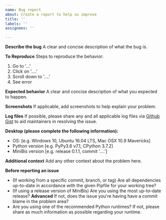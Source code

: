 ```yaml
---
name: Bug report
about: Create a report to help us improve
title: ''
labels: ''
assignees: ''

---
```


**Describe the bug**
A clear and concise description of what the bug is.

**To Reproduce**
Steps to reproduce the behavior:
1. Go to '...'
2. Click on '....'
3. Scroll down to '....'
4. See error

**Expected behavior**
A clear and concise description of what you expected to happen.

**Screenshots**
If applicable, add screenshots to help explain your problem.

**Log files**
If possible, please share any and all applicable log files via [Github Gist](https://gist.github.com) to aid maintainers in resolving the issue.

**Desktop (please complete the following information):**
 - OS: [e.g. Windows 10, Ubuntu 16.04 LTS, Mac OSX 10.9 Mavericks]
 - Python version [e.g. PyPy3.6 v7.1, CPython 3.7.2]
 - MiniBis version [e.g. release 0.1.1, commit '....']

**Additional context**
Add any other context about the problem here.

**Before reporting an issue**
 - (If working from a specific commit, branch, or tag) Are all dependencies up-to-date in accordance with the given Pipfile for your working tree?
 - (If using a release version of MiniBis) Are you using the most up-to-date release? **Advanced** If not, does the issue you're having have a commit blame in the problem area? 
 - Are you using one of the recommended Python runtimes? If not, please share as much information as possible regarding your runtime.
